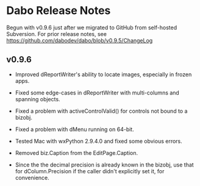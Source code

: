 Dabo Release Notes
==================

Begun with v0.9.6 just after we migrated to GitHub from self-hosted Subversion.
For prior release notes, see https://github.com/dabodev/dabo/blob/v0.9.5/ChangeLog

v0.9.6
------
 * Improved dReportWriter's ability to locate images, especially in frozen apps.

 * Fixed some edge-cases in dReportWriter with multi-columns and spanning objects.

 * Fixed a problem with activeControlValid() for controls not bound to a bizobj.

 * Fixed a problem with dMenu running on 64-bit.

 * Tested Mac with wxPython 2.9.4.0 and fixed some obvious errors.

 * Removed biz.Caption from the EditPage.Caption.
    
 * Since the the decimal precision is already known in the bizobj, use that for dColumn.Precision if the caller didn't explicitly set it, for convenience.

